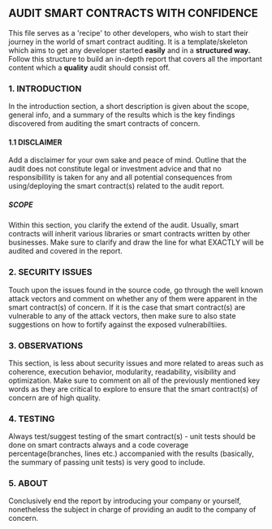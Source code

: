 ## AUDIT SMART CONTRACTS WITH CONFIDENCE 
This file serves as a 'recipe' to other developers, who wish to start their journey in the world of smart contract auditing. It is a template/skeleton which aims to get any developer started <b>easily</b> and in a <b>structured way.</b> 
Follow this structure to build an in-depth report that covers all the important content which a <b>quality</b> audit should  consist off.

### 1. INTRODUCTION
In the introduction section, a short description is given about the scope, general info, and a summary of the results which is the key findings discovered from auditing the smart contracts of concern.  

#### 1.1 DISCLAIMER
Add a disclaimer for your own sake and peace of mind. Outline that the audit does not constitute legal or investment advice and that no responsibillity is taken for any and all potential consequences from using/deploying the smart contract(s) related to the audit report.

##### SCOPE
Within this section, you clarify the extend of the audit. Usually, smart contracts will inherit various libraries or smart contracts written by other businesses. 
Make sure to clarify and draw the line for what EXACTLY will be audited and covered in the report. 

### 2. SECURITY ISSUES
Touch upon the issues found in the source code, go through the well known attack vectors and comment on whether any of them were apparent in the smart contract(s) of concern. If it is the case that smart contract(s) are vulnerable to any of the attack vectors, then make sure to also state suggestions on how to fortify against the exposed vulnerabiltiies. 


### 3. OBSERVATIONS
This section, is less about security issues and more related to areas such as coherence, execution behavior, modularity, readability, visibility and optimization. Make sure to comment on all of the previously mentioned key words as they are critical to explore to ensure that the smart contract(s) of concern are of high quality. 

### 4. TESTING 
Always test/suggest testing of the smart contract(s) - unit tests should be done on smart contracts always and a code coverage percentage(branches, lines etc.) accompanied with the results (basically, the summary of passing unit tests) is very good to include.

### 5. ABOUT
Conclusively end the report by introducing your company or yourself, nonetheless the subject in charge of providing an audit to the company of concern. 
